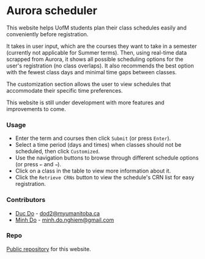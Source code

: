 # Aurora scheduler

This website helps UofM students plan their class schedules easily and conveniently before registration. 

It takes in user input, which are the courses they want to take in a semester (currently not applicable for Summer terms). Then, using real-time data scrapped from Aurora, it shows all possible scheduling options for the user's registration (no class overlaps). It also recommends the best option with the fewest class days and minimal time gaps between classes. 

The customization section allows the user to view schedules that accommodate their specific time preferences.

This website is still under development with more features and improvements to come.

### Usage

* Enter the term and courses then click `Submit` (or press `Enter`).
* Select a time period (days and times) when classes should not be scheduled, then click `Customized`.
* Use the navigation buttons to browse through different schedule options (or press `←` and `→`).
* Click on a class in the table to view more information about it.
* Click the `Retrieve CRNs` button to view the schedule's CRN list for easy registration.

### Contributors

* [Duc Do](https://github.com/ducdonghiem) - dod2@myumanitoba.ca
* [Minh Do](https://github.com/DNgMinh) - minh.do.nghiem@gmail.com

### Repo

[Public repository](https://github.com/ducdonghiem/AuroraProject_Showcase) for this website.
